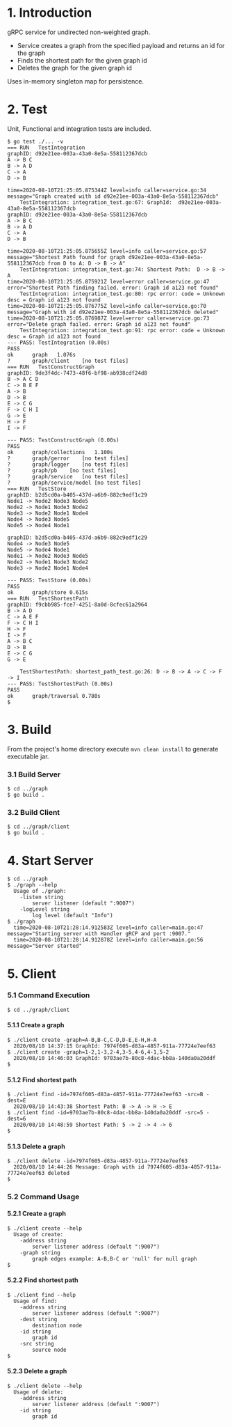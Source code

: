 # 1. Introduction

gRPC service for undirected non-weighted graph. 
- Service creates a graph from the specified payload and returns an id for the graph
- Finds the shortest path for the given graph id
- Deletes the graph for the given graph id

Uses in-memory singleton map for persistence.
 
# 2. Test
Unit, Functional and integration tests are included.

```shell script
$ go test ./... -v
=== RUN   TestIntegration
graphID: d92e21ee-003a-43a0-8e5a-558112367dcb
A -> B C 
B -> A D 
C -> A 
D -> B 

time=2020-08-10T21:25:05.875344Z level=info caller=service.go:34 message="Graph created with id d92e21ee-003a-43a0-8e5a-558112367dcb"
    TestIntegration: integration_test.go:67: GraphId:  d92e21ee-003a-43a0-8e5a-558112367dcb
graphID: d92e21ee-003a-43a0-8e5a-558112367dcb
A -> B C 
B -> A D 
C -> A 
D -> B 

time=2020-08-10T21:25:05.875655Z level=info caller=service.go:57 message="Shortest Path found for graph d92e21ee-003a-43a0-8e5a-558112367dcb from D to A: D -> B -> A"
    TestIntegration: integration_test.go:74: Shortest Path:  D -> B -> A
time=2020-08-10T21:25:05.875921Z level=error caller=service.go:47 error="Shortest Path finding failed. error: Graph id a123 not found"
    TestIntegration: integration_test.go:80: rpc error: code = Unknown desc = Graph id a123 not found
time=2020-08-10T21:25:05.876775Z level=info caller=service.go:70 message="Graph with id d92e21ee-003a-43a0-8e5a-558112367dcb deleted"
time=2020-08-10T21:25:05.876987Z level=error caller=service.go:73 error="Delete graph failed. error: Graph id a123 not found"
    TestIntegration: integration_test.go:91: rpc error: code = Unknown desc = Graph id a123 not found
--- PASS: TestIntegration (0.00s)
PASS
ok  	graph	1.076s
?   	graph/client	[no test files]
=== RUN   TestConstructGraph
graphID: 9de3f4dc-7473-48f6-bf98-ab938cdf24d8
B -> A C D 
C -> B E F 
A -> B 
D -> B 
E -> C G 
F -> C H I 
G -> E 
H -> F 
I -> F 

--- PASS: TestConstructGraph (0.00s)
PASS
ok  	graph/collections	1.100s
?   	graph/gerror	[no test files]
?   	graph/logger	[no test files]
?   	graph/pb	[no test files]
?   	graph/service	[no test files]
?   	graph/service/model	[no test files]
=== RUN   TestStore
graphID: b2d5cd0a-b405-437d-a6b9-882c9edf1c29
Node1 -> Node2 Node3 Node5 
Node2 -> Node1 Node3 Node2 
Node3 -> Node2 Node1 Node4 
Node4 -> Node3 Node5 
Node5 -> Node4 Node1 

graphID: b2d5cd0a-b405-437d-a6b9-882c9edf1c29
Node4 -> Node3 Node5 
Node5 -> Node4 Node1 
Node1 -> Node2 Node3 Node5 
Node2 -> Node1 Node3 Node2 
Node3 -> Node2 Node1 Node4 

--- PASS: TestStore (0.00s)
PASS
ok  	graph/store	0.615s
=== RUN   TestShortestPath
graphID: f9cbb985-fce7-4251-8a0d-8cfec61a2964
B -> A D 
C -> A E F 
F -> C H I 
H -> F 
I -> F 
A -> B C 
D -> B 
E -> C G 
G -> E 

    TestShortestPath: shortest_path_test.go:26: D -> B -> A -> C -> F -> I
--- PASS: TestShortestPath (0.00s)
PASS
ok  	graph/traversal	0.780s
$ 
```

# 3. Build
From the project's home directory execute `mvn clean install` to generate executable jar.
### 3.1 Build Server
```shell script
$ cd ../graph
$ go build .
```
### 3.2 Build Client
```shell script
$ cd ../graph/client
$ go build .
```

# 4. Start Server
```shell script
$ cd ../graph
$ ./graph --help
  Usage of ./graph:
    -listen string
      	server listener (default ":9007")
    -logLevel string
      	log level (default "Info")
$ ./graph 
  time=2020-08-10T21:28:14.912583Z level=info caller=main.go:47 message="Starting server with Handler gRCP and port :9007."
  time=2020-08-10T21:28:14.912878Z level=info caller=main.go:56 message="Server started"
```

# 5. Client

### 5.1 Command Execution
```shell script
$ cd ../graph/client
```

#### 5.1.1 Create a graph
```shell script
$ ./client create -graph=A-B,B-C,C-D,D-E,E-H,H-A
  2020/08/10 14:37:15 GraphId: 7974f605-d83a-4857-911a-77724e7eef63
$ ./client create -graph=1-2,1-3,2-4,3-5,4-6,4-1,5-2
  2020/08/10 14:46:03 GraphId: 9703ae7b-80c8-4dac-bb8a-140da0a20ddf
$ 
```

#### 5.1.2 Find shortest path
```shell script
$ ./client find -id=7974f605-d83a-4857-911a-77724e7eef63 -src=B -dest=E
  2020/08/10 14:43:38 Shortest Path: B -> A -> H -> E
$ ./client find -id=9703ae7b-80c8-4dac-bb8a-140da0a20ddf -src=5 -dest=6
  2020/08/10 14:48:59 Shortest Path: 5 -> 2 -> 4 -> 6
$
```

#### 5.1.3 Delete a graph
```shell script
$ ./client delete -id=7974f605-d83a-4857-911a-77724e7eef63
  2020/08/10 14:44:26 Message: Graph with id 7974f605-d83a-4857-911a-77724e7eef63 deleted
$
```

### 5.2 Command Usage

#### 5.2.1 Create a graph
```shell script
$ ./client create --help
  Usage of create:
    -address string
      	server listener address (default ":9007")
    -graph string
      	graph edges example: A-B,B-C or 'null' for null graph
$
```
#### 5.2.2 Find shortest path
```shell script
$ ./client find --help
  Usage of find:
    -address string
      	server listener address (default ":9007")
    -dest string
      	destination node
    -id string
      	graph id
    -src string
      	source node
$ 
```

#### 5.2.3  Delete a graph
```shell script
$ ./client delete --help
  Usage of delete:
    -address string
      	server listener address (default ":9007")
    -id string
      	graph id
```
